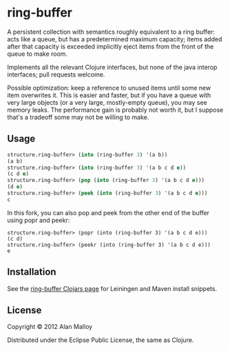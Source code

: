 # ring-buffer

A persistent collection with semantics roughly equivalent to a ring buffer: acts like a queue, but
has a predetermined maximum capacity; items added after that capacity is exceeded implicitly eject
items from the front of the queue to make room.

Implements all the relevant Clojure interfaces, but none of the java interop interfaces; pull
requests welcome.

Possible optimization: keep a reference to unused items until some new item overwrites it. This is
easier and faster, but if you have a queue with very large objects (or a very large, mostly-empty
queue), you may see memory leaks. The performance gain is probably not worth it, but I suppose
that's a tradeoff some may not be willing to make.

## Usage

```clojure
structure.ring-buffer> (into (ring-buffer 3) '(a b))
(a b)
structure.ring-buffer> (into (ring-buffer 3) '(a b c d e))
(c d e)
structure.ring-buffer> (pop (into (ring-buffer 3) '(a b c d e)))
(d e)
structure.ring-buffer> (peek (into (ring-buffer 3) '(a b c d e)))
c
```

In this fork, you can also pop and peek from the other end of the buffer using popr and peekr:

```
structure.ring-buffer> (popr (into (ring-buffer 3) '(a b c d e)))
(c d)
structure.ring-buffer> (peekr (into (ring-buffer 3) '(a b c d e)))
e
```

## Installation

See the [ring-buffer Clojars page](https://clojars.org/structure/ring-buffer) for Leiningen and Maven
install snippets.

## License

Copyright © 2012 Alan Malloy

Distributed under the Eclipse Public License, the same as Clojure.

